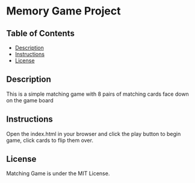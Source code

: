 # Memory Game Project

## Table of Contents

* [Description](#description)
* [Instructions](#instructions)
* [License](#license)

## Description

This is a simple matching game with 8 pairs of matching cards face down on the
game board

## Instructions

Open the index.html in your browser and click the play button to begin game, click
cards to flip them over.


## License

Matching Game is under the MIT License.
